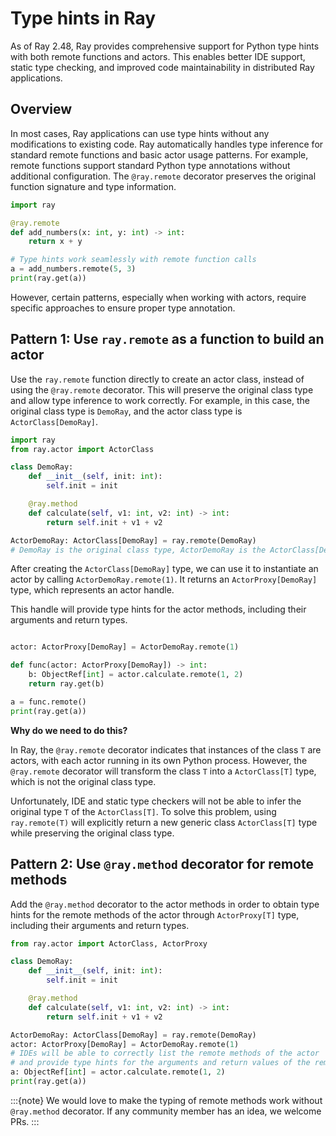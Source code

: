 # Type hints in Ray

As of Ray 2.48, Ray provides comprehensive support for Python type hints with both remote functions and actors. This enables better IDE support, static type checking, and improved code maintainability in distributed Ray applications.

## Overview

In most cases, Ray applications can use type hints without any modifications to existing code. Ray automatically handles type inference for standard remote functions and basic actor usage patterns. For example, remote functions support standard Python type annotations without additional configuration. The `@ray.remote` decorator preserves the original function signature and type information.

```python
import ray

@ray.remote
def add_numbers(x: int, y: int) -> int:
    return x + y

# Type hints work seamlessly with remote function calls
a = add_numbers.remote(5, 3)
print(ray.get(a))
```

However, certain patterns, especially when working with actors, require specific approaches to ensure proper type annotation.

## Pattern 1: Use `ray.remote` as a function to build an actor

Use the `ray.remote` function directly to create an actor class, instead of using the `@ray.remote` decorator. This will preserve the original class type and allow type inference to work correctly. For example, in this case, the original class type is `DemoRay`, and the actor class type is `ActorClass[DemoRay]`.

```python
import ray
from ray.actor import ActorClass

class DemoRay:
    def __init__(self, init: int):
        self.init = init

    @ray.method
    def calculate(self, v1: int, v2: int) -> int:
        return self.init + v1 + v2

ActorDemoRay: ActorClass[DemoRay] = ray.remote(DemoRay)
# DemoRay is the original class type, ActorDemoRay is the ActorClass[DemoRay] type
```

After creating the `ActorClass[DemoRay]` type, we can use it to instantiate an actor by calling `ActorDemoRay.remote(1)`. It returns an `ActorProxy[DemoRay]` type, which represents an actor handle.

This handle will provide type hints for the actor methods, including their arguments and return types.

```python

actor: ActorProxy[DemoRay] = ActorDemoRay.remote(1)

def func(actor: ActorProxy[DemoRay]) -> int:
    b: ObjectRef[int] = actor.calculate.remote(1, 2)
    return ray.get(b)

a = func.remote()
print(ray.get(a))
```

**Why do we need to do this?**

In Ray, the `@ray.remote` decorator indicates that instances of the class `T` are actors, with each actor running in its own Python process. However, the `@ray.remote` decorator will transform the class `T` into a `ActorClass[T]` type, which is not the original class type.

Unfortunately, IDE and static type checkers will not be able to infer the original type `T` of the `ActorClass[T]`. To solve this problem, using `ray.remote(T)` will explicitly return a new generic class `ActorClass[T]` type while preserving the original class type.

## Pattern 2: Use `@ray.method` decorator for remote methods

Add the `@ray.method` decorator to the actor methods in order to obtain type hints for the remote methods of the actor through `ActorProxy[T]` type, including their arguments and return types.

```python
from ray.actor import ActorClass, ActorProxy

class DemoRay:
    def __init__(self, init: int):
        self.init = init

    @ray.method
    def calculate(self, v1: int, v2: int) -> int:
        return self.init + v1 + v2

ActorDemoRay: ActorClass[DemoRay] = ray.remote(DemoRay)
actor: ActorProxy[DemoRay] = ActorDemoRay.remote(1)
# IDEs will be able to correctly list the remote methods of the actor
# and provide type hints for the arguments and return values of the remote methods
a: ObjectRef[int] = actor.calculate.remote(1, 2)
print(ray.get(a))
```

:::{note}
We would love to make the typing of remote methods work without `@ray.method` decorator. If any community member has an idea, we welcome PRs.
:::
